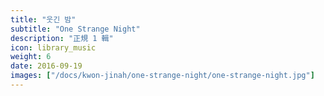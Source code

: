 ```yaml
---
title: "웃긴 밤"
subtitle: "One Strange Night"
description: "正規 1 輯"
icon: library_music
weight: 6
date: 2016-09-19
images: ["/docs/kwon-jinah/one-strange-night/one-strange-night.jpg"]
---
```

